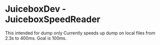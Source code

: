 # JuiceboxDev - JuiceboxSpeedReader
This intended for dump only
Currently speeds up dump on local files from 2.3s to 400ms.
Goal is 100ms.
